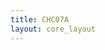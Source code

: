 ```yaml
---
title: CHC07A
layout: core_layout
---
```


<script>

var width = 289012;
var height = 5912;
var maxNativeZoom = 19;
var corePath = 'CHC07A';

var initialData = {};

var coreData = {'savePermission': false, 'saveURL': '/test', 'ppm':
    468, 'popoutUrl': "chc07a.html", 'assetName': "CHC07A",
    'initialData': initialData };

</script>
